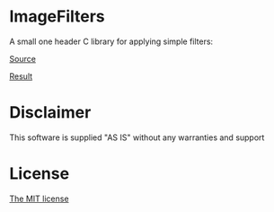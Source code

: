 # ImageFilters

A small one header C library for applying simple filters:

[Source](images/burger.jpg)

[Result](images/burger_out.jpg)


# Disclaimer

This software is supplied "AS IS" without any warranties and support


# License

[The MIT license](http://choosealicense.com/licenses/mit/)
